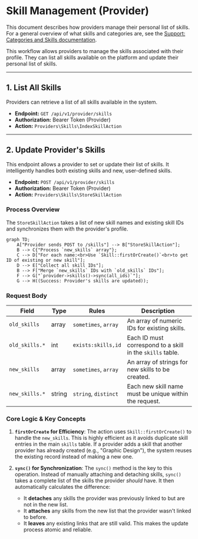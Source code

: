 # Skill Management (Provider)

This document describes how providers manage their personal list of skills. For a general overview of what skills and categories are, see the [Support: Categories and Skills documentation](../support/categories-and-skills).

This workflow allows providers to manage the skills associated with their profile. They can list all skills available on the platform and update their personal list of skills.

---

## 1. List All Skills

Providers can retrieve a list of all skills available in the system.

-   **Endpoint:** `GET /api/v1/provider/skills`
-   **Authorization:** Bearer Token (Provider)
-   **Action:** `Providers\Skills\IndexSkillAction`

---

## 2. Update Provider's Skills

This endpoint allows a provider to set or update their list of skills. It intelligently handles both existing skills and new, user-defined skills.

-   **Endpoint:** `POST /api/v1/provider/skills`
-   **Authorization:** Bearer Token (Provider)
-   **Action:** `Providers\Skills\StoreSkillAction`

### Process Overview

The `StoreSkillAction` takes a list of new skill names and existing skill IDs and synchronizes them with the provider's profile.

```mermaid
graph TD;
    A["Provider sends POST to /skills"] --> B["StoreSkillAction"];
    B --> C{"Process `new_skills` array"};
    C --> D["For each name:<br>Use `Skill::firstOrCreate()`<br>to get ID of existing or new skill"];
    D --> E["Collect all skill IDs"];
    B --> F["Merge `new_skills` IDs with `old_skills` IDs"];
    F --> G["`provider->skills()->sync(all_ids)`"];
    G --> H((Success: Provider's skills are updated));
```

### Request Body

| Field        | Type  | Rules                | Description                                                |
| ------------ | ----- | -------------------- | ---------------------------------------------------------- |
| `old_skills` | array | `sometimes`, `array` | An array of numeric IDs for existing skills.               |
| `old_skills.*`| int   | `exists:skills,id`   | Each ID must correspond to a skill in the `skills` table.  |
| `new_skills` | array | `sometimes`, `array` | An array of strings for new skills to be created.          |
| `new_skills.*`| string| `string`, `distinct` | Each new skill name must be unique within the request.     |

### Core Logic & Key Concepts

1.  **`firstOrCreate` for Efficiency**: The action uses `Skill::firstOrCreate()` to handle the `new_skills`. This is highly efficient as it avoids duplicate skill entries in the main `skills` table. If a provider adds a skill that another provider has already created (e.g., "Graphic Design"), the system reuses the existing record instead of making a new one.

2.  **`sync()` for Synchronization**: The `sync()` method is the key to this operation. Instead of manually attaching and detaching skills, `sync()` takes a complete list of the skills the provider *should* have. It then automatically calculates the difference:
    *   It **detaches** any skills the provider was previously linked to but are not in the new list.
    *   It **attaches** any skills from the new list that the provider wasn't linked to before.
    *   It **leaves** any existing links that are still valid.
    This makes the update process atomic and reliable. 